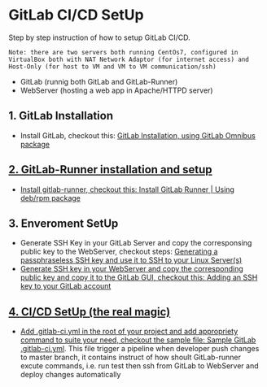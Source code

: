# GitLab CI/CD SetUp

Step by step instruction of how to setup GitLab CI/CD.

`Note: there are two servers both running CentOs7, configured in VirtualBox both with NAT Network Adaptor (for internet access) and Host-Only (for host to VM and VM to VM communication/ssh)`

* GitLab (runnig both GitLab and GitLab-Runner)
* WebServer (hosting a web app in Apache/HTTPD server)

## 1. GitLab Installation
* Install GitLab, checkout this: <a href="https://about.gitlab.com/install/#centos-7">GitLab Installation, using GitLab Omnibus package

## 2. GitLab-Runner installation and setup
* Install gitlab-runner, checkout this: <a href="https://docs.gitlab.com/runner/install/linux-manually.html#using-debrpm-package">Install GitLab Runner | Using deb/rpm package</a>

## 3. Enveroment SetUp
* Generate SSH Key in your GitLab Server and copy the corresponsing public key to the WebServer, checkout steps: <a href="https://gist.github.com/thedan06/f3cb42775fbf9adc4f0fe5ff840019d2">Generating a passphraseless SSH key and use it to SSH to your Linux Server(s)
* Generate SSH key in your WebServer and copy the corresponding public key and copy it to the GitLab GUI, checkout this: <a href="https://docs.gitlab.com/ee/ssh/#adding-an-ssh-key-to-your-gitlab-account">Adding an SSH key to your GitLab account

## 4. CI/CD SetUp (the real magic)
* Add .gitlab-ci.yml in the root of your project and add appropriety command to suite your need, checkout the sample file: <a href="https://gist.github.com/thedan06/6abfea860b09bd08dcb98a415b71c32c">Sample GitLab .gitlab-ci.yml</a>. This file trigger a pipeline when developer push changes to master branch, it contains instruct of how shoult GitLab-runner excute commands, i.e. run test then ssh from GitLab to WebServer and deploy changes automatically
